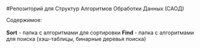 #Репозиторий для Структур Алгоритмов Обработки Данных (САОД)

Содержимое:
<br></br>
<b>Sort</b> - папка с алгоритмами для сортировки
<b>Find</b> - папка с алгоритмами для поиска (хэш-таблицы, бинарные деревья поиска) 
